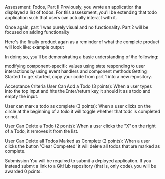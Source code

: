 Assessment: Todos, Part II
Previously, you wrote an application tha displayed a list of todos. For this assessment, you'll be extending that todo application such that users can actually interact with it.

Once again, part 1 was purely visual and no functionality. Part 2 will be focused on adding functionality

Here's the finally product again as a reminder of what the complete product will look like: example output

In doing so, you'll be demonstrating a basic understanding of the following:

modifying component-specific values using state
responding to user interactions by using event handlers and component methods
Getting Started
To get started, copy your code from part 1 into a new repository.

Acceptance Criteria
User Can Add a Todo (3 points):
When a user types into the top input and hits the Enter/return key, it should it as a todo and empty the input.

User can mark a todo as complete (3 points):
When a user clicks on the circle at the beginning of a todo it will toggle whether that todo is completed or not.

User Can Delete a Todo (2 points):
When a user clicks the "X" on the right of a Todo, it removes it from the list.

User Can Delete all Todos Marked as Complete (2 points):
When a user clicks the button 'Clear Completed' it will delete all todos that are marked as complete.

Submission
You will be required to submit a deployed application. If you instead submit a link to a GitHub repository (that is, only code), you will be awarded 0 points.